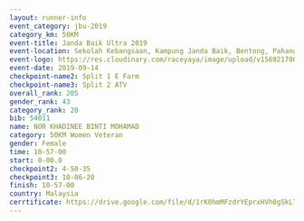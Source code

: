 ```yaml
---
layout: runner-info 
event_category: jbu-2019 
category_km: 50KM 
event-title: Janda Baik Ultra 2019
event-location: Sekolah Kebangsaan, Kampung Janda Baik, Bentong, Pahang, Malaysia 
event-logo: https://res.cloudinary.com/raceyaya/image/upload/v1569217009/logo/janda-baik_vch1pc.jpg 
event-date: 2019-09-14 
checkpoint-name2: Split 1 E Farm 
checkpoint-name3: Split 2 ATV 
overall_rank: 205
gender_rank: 43
category_rank: 20
bib: 54011
name: NOR KHADINEE BINTI MOHAMAD
category: 50KM Women Veteran
gender: Female
time: 10-57-00
start: 0-00.0
checkpoint2: 4-50-35
checkpoint3: 10-06-20
finish: 10-57-00
country: Malaysia
cerrtificate: https://drive.google.com/file/d/1rK0hmMFzdrYEprxHVh0gSkLTWkBopqq9/view?usp=sharing
---
```

